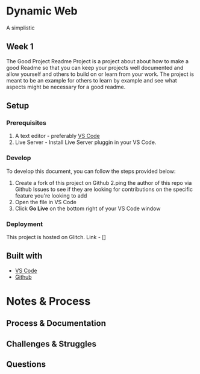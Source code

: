 # Dynamic Web

A simplistic 

## Week 1 

The Good Project Readme Project is a project about about how to make a good Readme so that you can keep your projects well documented and allow yourself and others to build on or learn from your work. The project is meant to be an example for others to learn by example and see what aspects might be necessary for a good readme.

## Setup

### Prerequisites

1. A text editor - preferably [VS Code](https://code.visualstudio.com/)
2. Live Server - Install Live Server pluggin in your VS Code.

### Develop

To develop this document, you can follow the steps provided below:
1. Create a fork of this project on Github
2.ping the author of this repo via Github Issues to see if they are looking for contributions on the specific feature you're looking to add
3. Open the file in VS Code
4. Click **Go Live** on the bottom right of your VS Code window 

### Deployment

This project is hosted on Glitch. Link - []

## Built with

* [VS Code](https://code.visualstudio.com/)
* [Github](https://github.com)

# Notes & Process

## Process & Documentation

## Challenges & Struggles

## Questions

